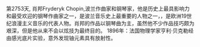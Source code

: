 第2753天, 肖邦Fryderyk Chopin,波兰作曲家和钢琴家，他是历史上最具影响力和最受欢迎的钢琴作曲家之一，是波兰音乐史上最重要的人物之一，，是欧洲19世纪浪漫主义音乐的代表人物。肖邦的作品以钢琴曲为主，虽然他不少作品技巧颇为艰深，但是他从来不会以炫技为最终目的。
1896年：法国物理学家亨利·贝克勒经由感光底片实验，意外发现铀元素具有放射性。